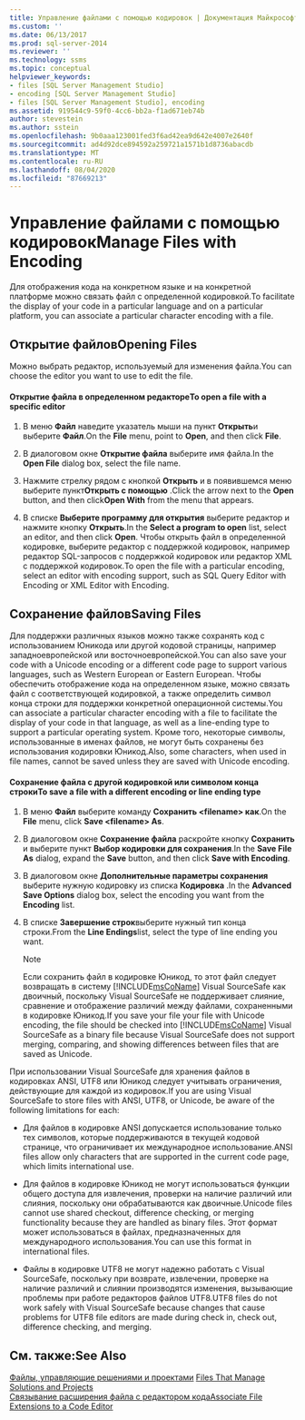 ```yaml
---
title: Управление файлами с помощью кодировок | Документация Майкрософт
ms.custom: ''
ms.date: 06/13/2017
ms.prod: sql-server-2014
ms.reviewer: ''
ms.technology: ssms
ms.topic: conceptual
helpviewer_keywords:
- files [SQL Server Management Studio]
- encoding [SQL Server Management Studio]
- files [SQL Server Management Studio], encoding
ms.assetid: 919544c9-59f0-4cc6-bb2a-f1ad671eb74b
author: stevestein
ms.author: sstein
ms.openlocfilehash: 9b0aaa123001fed3f6ad42ea9d642e4007e2640f
ms.sourcegitcommit: ad4d92dce894592a259721a1571b1d8736abacdb
ms.translationtype: MT
ms.contentlocale: ru-RU
ms.lasthandoff: 08/04/2020
ms.locfileid: "87669213"
---
```

# <a name="manage-files-with-encoding"></a><span data-ttu-id="854b6-102">Управление файлами с помощью кодировок</span><span class="sxs-lookup"><span data-stu-id="854b6-102">Manage Files with Encoding</span></span>
  <span data-ttu-id="854b6-103">Для отображения кода на конкретном языке и на конкретной платформе можно связать файл с определенной кодировкой.</span><span class="sxs-lookup"><span data-stu-id="854b6-103">To facilitate the display of your code in a particular language and on a particular platform, you can associate a particular character encoding with a file.</span></span>  
  
## <a name="opening-files"></a><span data-ttu-id="854b6-104">Открытие файлов</span><span class="sxs-lookup"><span data-stu-id="854b6-104">Opening Files</span></span>  
 <span data-ttu-id="854b6-105">Можно выбрать редактор, используемый для изменения файла.</span><span class="sxs-lookup"><span data-stu-id="854b6-105">You can choose the editor you want to use to edit the file.</span></span>  
  
#### <a name="to-open-a-file-with-a-specific-editor"></a><span data-ttu-id="854b6-106">Открытие файла в определенном редакторе</span><span class="sxs-lookup"><span data-stu-id="854b6-106">To open a file with a specific editor</span></span>  
  
1.  <span data-ttu-id="854b6-107">В меню **Файл** наведите указатель мыши на пункт **Открыть**и выберите **Файл**.</span><span class="sxs-lookup"><span data-stu-id="854b6-107">On the **File** menu, point to **Open**, and then click **File**.</span></span>  
  
2.  <span data-ttu-id="854b6-108">В диалоговом окне **Открытие файла** выберите имя файла.</span><span class="sxs-lookup"><span data-stu-id="854b6-108">In the **Open File** dialog box, select the file name.</span></span>  
  
3.  <span data-ttu-id="854b6-109">Нажмите стрелку рядом с кнопкой **Открыть** и в появившемся меню выберите пункт**Открыть с помощью** .</span><span class="sxs-lookup"><span data-stu-id="854b6-109">Click the arrow next to the **Open** button, and then click**Open With** from the menu that appears.</span></span>  
  
4.  <span data-ttu-id="854b6-110">В списке **Выберите программу для открытия** выберите редактор и нажмите кнопку **Открыть**.</span><span class="sxs-lookup"><span data-stu-id="854b6-110">In the **Select a program to open** list, select an editor, and then click **Open**.</span></span> <span data-ttu-id="854b6-111">Чтобы открыть файл в определенной кодировке, выберите редактор с поддержкой кодировок, например редактор SQL-запросов с поддержкой кодировок или редактор XML с поддержкой кодировок.</span><span class="sxs-lookup"><span data-stu-id="854b6-111">To open the file with a particular encoding, select an editor with encoding support, such as SQL Query Editor with Encoding or XML Editor with Encoding.</span></span>  
  
## <a name="saving-files"></a><span data-ttu-id="854b6-112">Сохранение файлов</span><span class="sxs-lookup"><span data-stu-id="854b6-112">Saving Files</span></span>  
 <span data-ttu-id="854b6-113">Для поддержки различных языков можно также сохранять код с использованием Юникода или другой кодовой страницы, например западноевропейской или восточноевропейской.</span><span class="sxs-lookup"><span data-stu-id="854b6-113">You can also save your code with a Unicode encoding or a different code page to support various languages, such as Western European or Eastern European.</span></span> <span data-ttu-id="854b6-114">Чтобы обеспечить отображение кода на определенном языке, можно связать файл с соответствующей кодировкой, а также определить символ конца строки для поддержки конкретной операционной системы.</span><span class="sxs-lookup"><span data-stu-id="854b6-114">You can associate a particular character encoding with a file to facilitate the display of your code in that language, as well as a line-ending type to support a particular operating system.</span></span> <span data-ttu-id="854b6-115">Кроме того, некоторые символы, использованные в именах файлов, не могут быть сохранены без использования кодировки Юникод.</span><span class="sxs-lookup"><span data-stu-id="854b6-115">Also, some characters, when used in file names, cannot be saved unless they are saved with Unicode encoding.</span></span>  
  
#### <a name="to-save-a-file-with-a-different-encoding-or-line-ending-type"></a><span data-ttu-id="854b6-116">Сохранение файла с другой кодировкой или символом конца строки</span><span class="sxs-lookup"><span data-stu-id="854b6-116">To save a file with a different encoding or line ending type</span></span>  
  
1.  <span data-ttu-id="854b6-117">В меню **Файл** выберите команду **Сохранить \<filename> как**.</span><span class="sxs-lookup"><span data-stu-id="854b6-117">On the **File** menu, click **Save \<filename> As**.</span></span>  
  
2.  <span data-ttu-id="854b6-118">В диалоговом окне **Сохранение файла** раскройте кнопку **Сохранить** и выберите пункт **Выбор кодировки для сохранения**.</span><span class="sxs-lookup"><span data-stu-id="854b6-118">In the **Save File As** dialog, expand the **Save** button, and then click **Save with Encoding**.</span></span>  
  
3.  <span data-ttu-id="854b6-119">В диалоговом окне **Дополнительные параметры сохранения** выберите нужную кодировку из списка **Кодировка** .</span><span class="sxs-lookup"><span data-stu-id="854b6-119">In the **Advanced Save Options** dialog box, select the encoding you want from the **Encoding** list.</span></span>  
  
4.  <span data-ttu-id="854b6-120">В списке **Завершение строк**выберите нужный тип конца строки.</span><span class="sxs-lookup"><span data-stu-id="854b6-120">From the **Line Endings**list, select the type of line ending you want.</span></span>  
  
    > [!NOTE]  
    >  <span data-ttu-id="854b6-121">Если сохранить файл в кодировке Юникод, то этот файл следует возвращать в систему [!INCLUDE[msCoName](../../includes/msconame-md.md)] Visual SourceSafe как двоичный, поскольку Visual SourceSafe не поддерживает слияние, сравнение и отображение различий между файлами, сохраненными в кодировке Юникод.</span><span class="sxs-lookup"><span data-stu-id="854b6-121">If you save your file your file with Unicode encoding, the file should be checked into [!INCLUDE[msCoName](../../includes/msconame-md.md)] Visual SourceSafe as a binary file because Visual SourceSafe does not support merging, comparing, and showing differences between files that are saved as Unicode.</span></span>  
  
 <span data-ttu-id="854b6-122">При использовании Visual SourceSafe для хранения файлов в кодировках ANSI, UTF8 или Юникод следует учитывать ограничения, действующие для каждой из кодировок.</span><span class="sxs-lookup"><span data-stu-id="854b6-122">If you are using Visual SourceSafe to store files with ANSI, UTF8, or Unicode, be aware of the following limitations for each:</span></span>  
  
-   <span data-ttu-id="854b6-123">Для файлов в кодировке ANSI допускается использование только тех символов, которые поддерживаются в текущей кодовой странице, что ограничивает их международное использование.</span><span class="sxs-lookup"><span data-stu-id="854b6-123">ANSI files allow only characters that are supported in the current code page, which limits international use.</span></span>  
  
-   <span data-ttu-id="854b6-124">Для файлов в кодировке Юникод не могут использоваться функции общего доступа для извлечения, проверки на наличие различий или слияния, поскольку они обрабатываются как двоичные.</span><span class="sxs-lookup"><span data-stu-id="854b6-124">Unicode files cannot use shared checkout, difference checking, or merging functionality because they are handled as binary files.</span></span> <span data-ttu-id="854b6-125">Этот формат может использоваться в файлах, предназначенных для международного использования.</span><span class="sxs-lookup"><span data-stu-id="854b6-125">You can use this format in international files.</span></span>  
  
-   <span data-ttu-id="854b6-126">Файлы в кодировке UTF8 не могут надежно работать с Visual SourceSafe, поскольку при возврате, извлечении, проверке на наличие различий и слиянии производятся изменения, вызывающие проблемы при работе редакторов файлов UTF8.</span><span class="sxs-lookup"><span data-stu-id="854b6-126">UTF8 files do not work safely with Visual SourceSafe because changes that cause problems for UTF8 file editors are made during check in, check out, difference checking, and merging.</span></span>  
  
## <a name="see-also"></a><span data-ttu-id="854b6-127">См. также:</span><span class="sxs-lookup"><span data-stu-id="854b6-127">See Also</span></span>  
 <span data-ttu-id="854b6-128">[Файлы, управляющие решениями и проектами](files-that-manage-solutions-and-projects.md) </span><span class="sxs-lookup"><span data-stu-id="854b6-128">[Files That Manage Solutions and Projects](files-that-manage-solutions-and-projects.md) </span></span>  
 [<span data-ttu-id="854b6-129">Связывание расширения файла с редактором кода</span><span class="sxs-lookup"><span data-stu-id="854b6-129">Associate File Extensions to a Code Editor</span></span>](../../relational-databases/scripting/associate-file-extensions-to-a-code-editor.md)  
  
  
